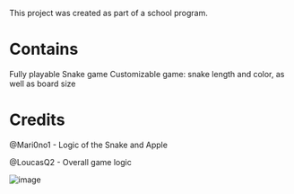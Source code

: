 This project was created as part of a school program.

# Contains
Fully playable Snake game
Customizable game: snake length and color, as well as board size

# Credits
@Mari0no1 - Logic of the Snake and Apple 

@LoucasQ2 - Overall game logic

![image](https://github.com/Mari0no1/Terminal-Snake/assets/110695959/0baf6594-c333-4af9-996c-d5fe397b4f07)
